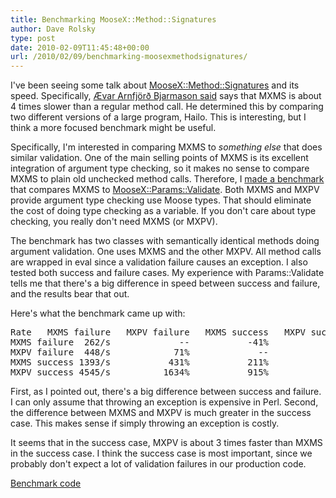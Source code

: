 ```yaml
---
title: Benchmarking MooseX::Method::Signatures
author: Dave Rolsky
type: post
date: 2010-02-09T11:45:48+00:00
url: /2010/02/09/benchmarking-moosexmethodsignatures/
---
```

I've been seeing some talk about [MooseX::Method::Signatures][1] and its speed. Specifically, [Ævar Arnfjörð Bjarmason said][2] says that MXMS is about 4 times slower than a regular method call. He determined this by comparing two different versions of a large program, Hailo. This is interesting, but I think a more focused benchmark might be useful.

Specifically, I'm interested in comparing MXMS to _something else_ that does similar validation. One of the main selling points of MXMS is its excellent integration of argument type checking, so it makes no sense to compare MXMS to plain old unchecked method calls. Therefore, I [made a benchmark][3] that compares MXMS to [MooseX::Params::Validate][4]. Both MXMS and MXPV provide argument type checking use Moose types. That should eliminate the cost of doing type checking as a variable. If you don't care about type checking, you really don't need MXMS (or MXPV).

The benchmark has two classes with semantically identical methods doing argument validation. One uses MXMS and the other MXPV. All method calls are wrapped in eval since a validation failure causes an exception. I also tested both success and failure cases. My experience with Params::Validate tells me that there's a big difference in speed between success and failure, and the results bear that out.

Here's what the benchmark came up with:

<pre class="highlight:false nums:false show-plain-default:true">Rate   MXMS failure   MXPV failure   MXMS success   MXPV success
MXMS failure  262/s             --           -41%           -81%           -94%
MXPV failure  448/s            71%             --           -68%           -90%
MXMS success 1393/s           431%           211%             --           -69%
MXPV success 4545/s          1634%           915%           226%             --
</pre>

First, as I pointed out, there's a big difference between success and failure. I can only assume that throwing an exception is expensive in Perl. Second, the difference between MXMS and MXPV is much greater in the success case. This makes sense if simply throwing an exception is costly.

It seems that in the success case, MXPV is about 3 times faster than MXMS in the success case. I think the success case is most important, since we probably don't expect a lot of validation failures in our production code.

[Benchmark code][3]

 [1]: http://search.cpan.org/dist/MooseX-Method-Signatures
 [2]: http://blogs.perl.org/users/aevar_arnfjor_bjarmason/2010/02/moosexmethodsignatures-is-really-slow.html
 [3]: /files/import/34-mxms-vs-mxpv-benchmark
 [4]: http://search.cpan.org/dist/MooseX-Params-Validate